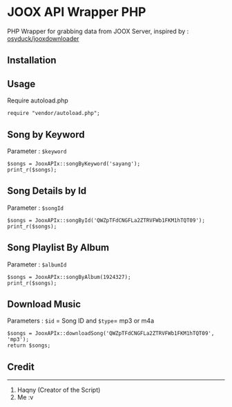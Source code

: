 # JOOX API Wrapper PHP
PHP Wrapper for grabbing data from JOOX Server, inspired by : [osyduck/jooxdownloader](https://github.com/osyduck/jooxdownloader)


## Installation 


## Usage
Require autoload.php
```
require "vendor/autoload.php";
```


## Song by Keyword
Parameter : `$keyword`
```
$songs = JooxAPIx::songByKeyword('sayang');
print_r($songs);
```
## Song Details by Id
Parameter : `$songId`
```
$songs = JooxAPIx::songById('QWZpTFdCNGFLa2ZTRVFWb1FKM1hTQT09');
print_r($songs);
```

## Song Playlist By Album
Parameter : `$albumId`
```
$songs = JooxAPIx::songByAlbum(1924327);
print_r($songs);
```

## Download Music
Parameters : `$id` =  Song ID and `$type`= mp3 or m4a
```
$songs = JooxAPIx::downloadSong('QWZpTFdCNGFLa2ZTRVFWb1FKM1hTQT09', 'mp3');
return $songs;
```

## Credit
-------------
1. Haqny (Creator of the Script)
2. Me :v